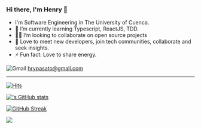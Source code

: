 ### Hi there, I'm Henry 👋

- I'm Software Engineering in The University of Cuenca.
- 🌱  I’m currently learning Typescript, ReactJS, TDD.
- 🏄‍♂️ I’m looking to collaborate on open source projects
- 💬  Love to meet new developers, join tech communities, collaborate and seek insights.
- ⚡  Fun fact: Love to share energy.
  
![Gmail](https://img.shields.io/badge/Gmail-D14836?style=social&logo=gmail&logoColor=red)  hrypasato@gmail.com

---

[![Hits](https://hits.seeyoufarm.com/api/count/incr/badge.svg?url=https%3A%2F%2Fgithub.com%2Fhrypasato&count_bg=%2300C7FF&title_bg=%237E7E7E&icon=&icon_color=%2300C7FF&title=Today&edge_flat=false)](https://hits.seeyoufarm.com)


[!['s GitHub stats](https://github-readme-stats.vercel.app/api?username=hrypasato&show_icons=true&theme=radical)](https://github.com/anuraghazra/github-readme-stats)

[![GitHub Streak](https://github-readme-streak-stats.herokuapp.com/?user=hrypasato&theme=dark)](https://git.io/streak-stats)

![](https://komarev.com/ghpvc/?username=hrypasato&color=lightgrey)

